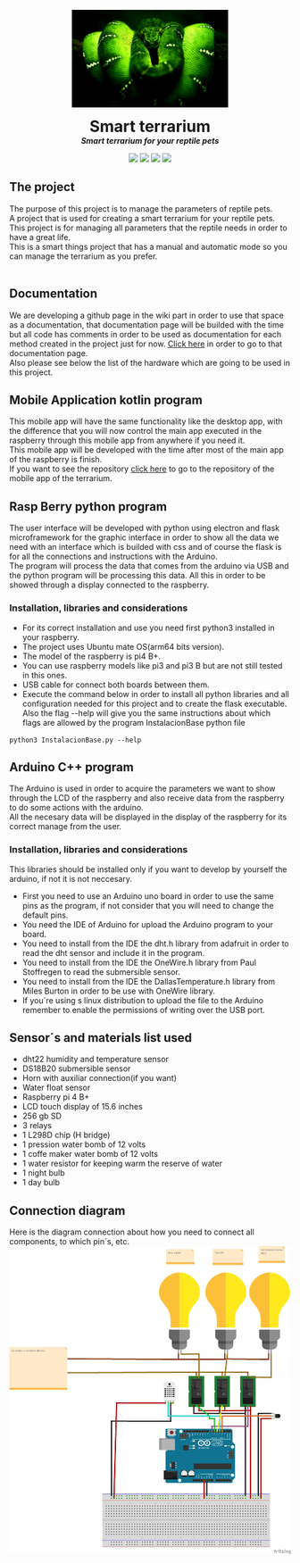 <p align="center">
  <img width="280" src="https://github.com/dmtzs/ProyectoRaspArduino/blob/master/resources/Imgs/BoaEsmeraldaAppOriginal.png" alt="logo">
  <h1 align="center" style="margin: 0 auto 0 auto;">Smart terrarium</h1>
  <h5 align="center" style="margin: 0 auto 0 auto;">Smart terrarium for your reptile pets</h5>
</p>

<p align="center">
    <img src="https://img.shields.io/github/last-commit/dmtzs/SmartTerrariumR">
    <img src="https://img.shields.io/github/contributors/dmtzs/SmartTerrariumR">
    <img src="https://img.shields.io/github/issues/dmtzs/SmartTerrariumR?label=issues">
    <img src="https://img.shields.io/github/stars/dmtzs/SmartTerrariumR">
</p>

## The project
The purpose of this project is to manage the parameters of reptile pets.
<br>
A project that is used for creating a smart terrarium for your reptile pets. This project is for managing all parameters that the reptile needs in order to have a great life.
<br>
This is a smart things project that has a manual and automatic mode so you can manage the terrarium as you prefer.
<br><br>

## Documentation
We are developing a github page in the wiki part in order to use that space as a documentation, that documentation page will be builded with the time but all code has comments in order to be used as documentation for each method created in the project just for now. [Click here](https://github.com/dmtzs/ProyectoRaspArduino/wiki) in order to go to that documentation page.
<br>
Also please see below the list of the hardware which are going to be used in this project.

## Mobile Application kotlin program
This mobile app will have the same functionality like the desktop app, with the difference that you will now control the main app executed in the raspberry through this mobile app from anywhere if you need it.
<br>
This mobile app will be developed with the time after most of the main app of the raspberry is finish.
<br>
If you want to see the repository [click here](https://github.com/dmtzs/TerrariumMobileApp) to go to the repository of the mobile app of the terrarium.

## Rasp Berry python program
The user interface will be developed with python using electron and flask microframework for the graphic interface in order to show all the data we need with an interface which is builded with css and of course the flask is for all the connections and instructions with the Arduino.
<br>
The program will process the data that comes from the arduino via USB and the python program will be processing this data.
All this in order to be showed through a display connected to the raspberry.
<br>

### Installation, libraries and considerations
* For its correct installation and use you need first python3 installed in your raspberry.
* The project uses Ubuntu mate OS(arm64 bits version).
* The model of the raspberry is pi4 B+.
* You can use raspberry models like pi3 and pi3 B but are not still tested in this ones.
* USB cable for connect both boards between them.
* Execute the command below in order to install all python libraries and all configuration needed for this project and to create the flask executable. Also the flag --help will give you the same instructions about which flags are allowed by the program InstalacionBase python file
```
python3 InstalacionBase.py --help
```

## Arduino C++ program
The Arduino is used in order to acquire the parameters we want to show through the LCD of the raspberry and also receive data from the raspberry to do some actions with the arduino.
<br>
All the necesary data will be displayed in the display of the raspberry for its correct manage from the user.

### Installation, libraries and considerations
This libraries should be installed only if you want to develop by yourself the arduino, if not it is not neccesary.
* First you need to use an Arduino uno board in order to use the same pins as the program, if not consider that you will need to change the default pins.
* You need the IDE of Arduino for upload the Arduino program to your board.
* You need to install from the IDE the dht.h library from adafruit in order to read the dht sensor and include it in the program.
* You need to install from the IDE the OneWire.h library from Paul Stoffregen to read the submersible sensor.
* You need to install from the IDE the DallasTemperature.h library from Miles Burton in order to be use with OneWire library.
* If you´re using s linux distribution to upload the file to the Arduino remember to enable the permissions of writing over the USB port.

## Sensor´s and materials list used
* dht22 humidity and temperature sensor
* DS18B20 submersible sensor
* Horn with auxiliar connection(if you want)
* Water float sensor
* Raspberry pi 4 B+
* LCD touch display of 15.6 inches
* 256 gb SD
* 3 relays
* 1 L298D chip (H bridge)
* 1 pression water bomb of 12 volts
* 1 coffe maker water bomb of 12 volts
* 1 water resistor for keeping warm the reserve of water
* 1 night bulb
* 1 day bulb

## Connection diagram
Here is the diagram connection about how you need to connect all components, to which pin´s, etc.
![](resources/Imgs/Diagrama.png)
